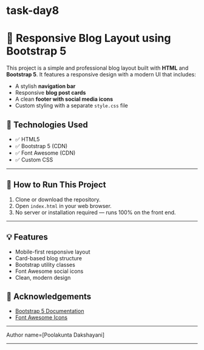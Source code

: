 # task-day8
# 📝 Responsive Blog Layout using Bootstrap 5

This project is a simple and professional blog layout built with **HTML** and **Bootstrap 5**. It features a responsive design with a modern UI that includes:

- A stylish **navigation bar**
- Responsive **blog post cards**
- A clean **footer with social media icons**
- Custom styling with a separate `style.css` file



## 🔧 Technologies Used

- ✅ HTML5
- ✅ Bootstrap 5 (CDN)
- ✅ Font Awesome (CDN)
- ✅ Custom CSS

---

## 🚀 How to Run This Project

1. Clone or download the repository.
2. Open `index.html` in your web browser.
3. No server or installation required — runs 100% on the front end.

---

## 💡 Features

- Mobile-first responsive layout
- Card-based blog structure
- Bootstrap utility classes
- Font Awesome social icons
- Clean, modern design


## 🙌 Acknowledgements

- [Bootstrap 5 Documentation](https://getbootstrap.com/)
- [Font Awesome Icons](https://fontawesome.com/)

---
Author name=[Poolakunta Dakshayani]

---

